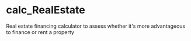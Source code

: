 # calc_RealEstate
Real estate financing calculator to assess whether it's more advantageous to finance or rent a property
